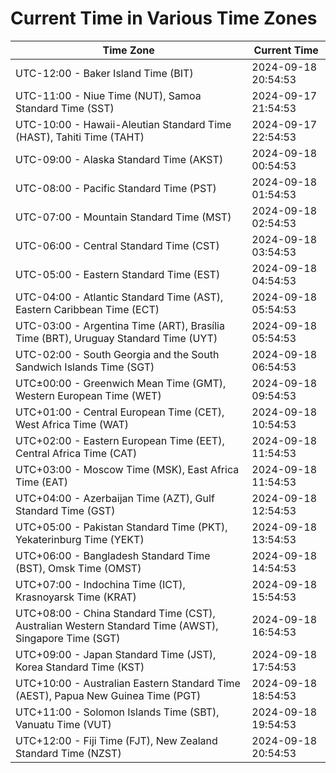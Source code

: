 # Current Time in Various Time Zones

| Time Zone | Current Time |
|-----------|--------------|
| UTC-12:00 - Baker Island Time (BIT) | 2024-09-18 20:54:53 |
| UTC-11:00 - Niue Time (NUT), Samoa Standard Time (SST) | 2024-09-17 21:54:53 |
| UTC-10:00 - Hawaii-Aleutian Standard Time (HAST), Tahiti Time (TAHT) | 2024-09-17 22:54:53 |
| UTC-09:00 - Alaska Standard Time (AKST) | 2024-09-18 00:54:53 |
| UTC-08:00 - Pacific Standard Time (PST) | 2024-09-18 01:54:53 |
| UTC-07:00 - Mountain Standard Time (MST) | 2024-09-18 02:54:53 |
| UTC-06:00 - Central Standard Time (CST) | 2024-09-18 03:54:53 |
| UTC-05:00 - Eastern Standard Time (EST) | 2024-09-18 04:54:53 |
| UTC-04:00 - Atlantic Standard Time (AST), Eastern Caribbean Time (ECT) | 2024-09-18 05:54:53 |
| UTC-03:00 - Argentina Time (ART), Brasília Time (BRT), Uruguay Standard Time (UYT) | 2024-09-18 05:54:53 |
| UTC-02:00 - South Georgia and the South Sandwich Islands Time (SGT) | 2024-09-18 06:54:53 |
| UTC±00:00 - Greenwich Mean Time (GMT), Western European Time (WET) | 2024-09-18 09:54:53 |
| UTC+01:00 - Central European Time (CET), West Africa Time (WAT) | 2024-09-18 10:54:53 |
| UTC+02:00 - Eastern European Time (EET), Central Africa Time (CAT) | 2024-09-18 11:54:53 |
| UTC+03:00 - Moscow Time (MSK), East Africa Time (EAT) | 2024-09-18 11:54:53 |
| UTC+04:00 - Azerbaijan Time (AZT), Gulf Standard Time (GST) | 2024-09-18 12:54:53 |
| UTC+05:00 - Pakistan Standard Time (PKT), Yekaterinburg Time (YEKT) | 2024-09-18 13:54:53 |
| UTC+06:00 - Bangladesh Standard Time (BST), Omsk Time (OMST) | 2024-09-18 14:54:53 |
| UTC+07:00 - Indochina Time (ICT), Krasnoyarsk Time (KRAT) | 2024-09-18 15:54:53 |
| UTC+08:00 - China Standard Time (CST), Australian Western Standard Time (AWST), Singapore Time (SGT) | 2024-09-18 16:54:53 |
| UTC+09:00 - Japan Standard Time (JST), Korea Standard Time (KST) | 2024-09-18 17:54:53 |
| UTC+10:00 - Australian Eastern Standard Time (AEST), Papua New Guinea Time (PGT) | 2024-09-18 18:54:53 |
| UTC+11:00 - Solomon Islands Time (SBT), Vanuatu Time (VUT) | 2024-09-18 19:54:53 |
| UTC+12:00 - Fiji Time (FJT), New Zealand Standard Time (NZST) | 2024-09-18 20:54:53 |
